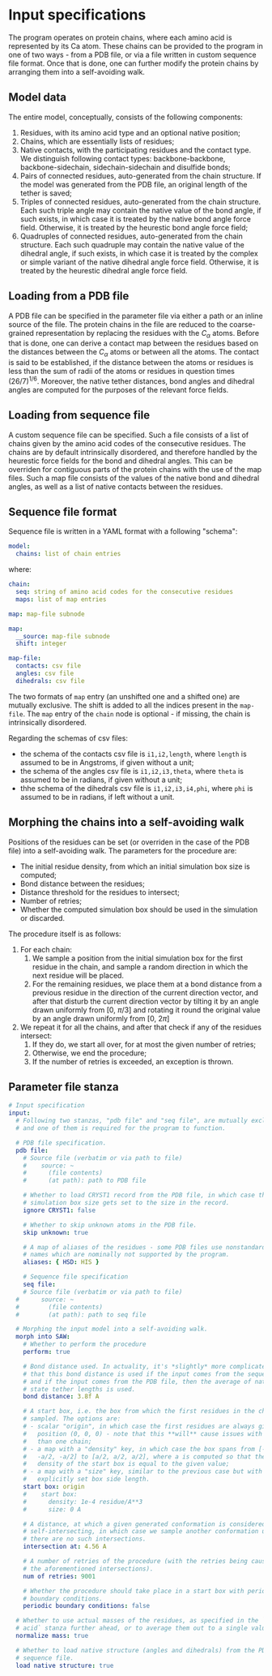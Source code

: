 # Input specifications

The program operates on protein chains, where each amino acid is represented by
its Ca atom. These chains can be provided to the program in one of two ways -
from a PDB file, or via a file written in custom sequence file format. Once that
is done, one can further modify the protein chains by arranging them into a
self-avoiding walk.

## Model data

The entire model, conceptually, consists of the following components:

1. Residues, with its amino acid type and an optional native position;
2. Chains, which are essentially lists of residues;
3. Native contacts, with the participating residues and the contact type. We
   distinguish following contact types: backbone-backbone, backbone-sidechain,
   sidechain-sidechain and disulfide bonds;
4. Pairs of connected residues, auto-generated from the chain structure. If the
   model was generated from the PDB file, an original length of the tether is
   saved;
5. Triples of connected residues, auto-generated from the chain structure. Each
   such triple angle may contain the native value of the bond angle, if such
   exists, in which case it is treated by the native bond angle force field.
   Otherwise, it is treated by the heurestic bond angle force field;
6. Quadruples of connected residues, auto-generated from the chain structure.
   Each such quadruple may contain the native value of the dihedral angle, if
   such exists, in which case it is treated by the complex or simple variant of
   the native dihedral angle force field. Otherwise, it is treated by the
   heurestic dihedral angle force field.

## Loading from a PDB file

A PDB file can be specified in the parameter file via either a path or an inline
source of the file. The protein chains in the file are reduced to the
coarse-grained representation by replacing the residues with the $C_\alpha$
atoms. Before that is done, one can derive a contact map between the residues
based on the distances between the $C_\alpha$ atoms or between all the atoms.
The contact is said to be established, if the distance between the atoms or
residues is less than the sum of radii of the atoms or residues in question
times $(26/7)^{1/6}$. Moreover, the native tether distances, bond angles and
dihedral angles are computed for the purposes of the relevant force fields.

## Loading from sequence file

A custom sequence file can be specified. Such a file consists of a list of
chains given by the amino acid codes of the consecutive residues. The chains are
by default intrinsically disordered, and therefore handled by the heurestic
force fields for the bond and dihedral angles. This can be overriden for
contiguous parts of the protein chains with the use of the map files. Such a map
file consists of the values of the native bond and dihedral angles, as well as a
list of native contacts between the residues.

## Sequence file format

Sequence file is written in a YAML format with a following "schema":

```yaml
model:
  chains: list of chain entries
```

where:

```yaml
chain:
  seq: string of amino acid codes for the consecutive residues
  maps: list of map entries

map: map-file subnode

map:
  __source: map-file subnode
  shift: integer

map-file:
  contacts: csv file
  angles: csv file
  dihedrals: csv file
```

The two formats of `map` entry (an unshifted one and a shifted one) are mutually
exclusive. The shift is added to all the indices present in the `map-file`.
The `map` entry of the `chain` node is optional - if missing, the chain is
intrinsically disordered.

Regarding the schemas of csv files:

- the schema of the contacts csv file is `i1,i2,length`, where `length` is
  assumed to be in Angstroms, if given without a unit;
- the schema of the angles csv file is `i1,i2,i3,theta`, where `theta` is
  assumed to be in radians, if given without a unit;
- thhe schema of the dihedrals csv file is `i1,i2,i3,i4,phi`, where `phi` is
  assumed to be in radians, if left without a unit.

## Morphing the chains into a self-avoiding walk

Positions of the residues can be set (or overriden in the case of the PDB file)
into a self-avoiding walk. The parameters for the procedure are:

- The initial residue density, from which an initial simulation box size is
  computed;
- Bond distance between the residues;
- Distance threshold for the residues to intersect;
- Number of retries;
- Whether the computed simulation box should be used in the simulation or
  discarded.

The procedure itself is as follows:

1. For each chain:
    1. We sample a position from the initial simulation box for the first
       residue in the chain, and sample a random direction in which the next
       residue will be placed.
    2. For the remaining residues, we place them at a bond distance from a
       previous residue in the direction of the current direction vector, and
       after that disturb the current direction vector by tilting it by an angle
       drawn uniformly from [$0$, $\pi/3$] and rotating it round the original
       value by an angle drawn uniformly from [$0$, $2\pi$]
2. We repeat it for all the chains, and after that check if any of the residues
   intersect:
    1. If they do, we start all over, for at most the given number of retries;
    2. Otherwise, we end the procedure;
    3. If the number of retries is exceeded, an exception is thrown.

## Parameter file stanza

```yaml
# Input specification
input:
  # Following two stanzas, "pdb file" and "seq file", are mutually exclusive,
  # and one of them is required for the program to function.

  # PDB file specification.
  pdb file:
    # Source file (verbatim or via path to file)
    #    source: ~
    #      (file contents)
    #      (at path): path to PDB file

    # Whether to load CRYST1 record from the PDB file, in which case the
    # simulation box size gets set to the size in the record.
    ignore CRYST1: false

    # Whether to skip unknown atoms in the PDB file.
    skip unknown: true

    # A map of aliases of the residues - some PDB files use nonstandard residue
    # names which are nominally not supported by the program.
    aliases: { HSD: HIS }

    # Sequence file specification
    seq file:
    # Source file (verbatim or via path to file)
  #      source: ~
  #        (file contents)
  #        (at path): path to seq file

  # Morphing the input model into a self-avoiding walk.
  morph into SAW:
    # Whether to perform the procedure
    perform: true

    # Bond distance used. In actuality, it's *slightly* more complicated, in
    # that this bond distance is used if the input comes from the sequence file,
    # and if the input comes from the PDB file, then the average of native
    # state tether lengths is used.
    bond distance: 3.8f A

    # A start box, i.e. the box from which the first residues in the chains are
    # sampled. The options are:
    # - scalar "origin", in which case the first residues are always given the
    #   position (0, 0, 0) - note that this **will** cause issues with more
    #   than one chain;
    # - a map with a "density" key, in which case the box spans from [-a/2,
    #   -a/2, -a/2] to [a/2, a/2, a/2], where a is computed so that the (molar)
    #   density of the start box is equal to the given value;
    # - a map with a "size" key, similar to the previous case but with an
    #   explicitly set box side length.
    start box: origin
    #    start box:
    #      density: 1e-4 residue/A**3
    #      size: 0 A

    # A distance, at which a given generated conformation is considered to be
    # self-intersecting, in which case we sample another conformation until
    # there are no such intersections.
    intersection at: 4.56 A

    # A number of retries of the procedure (with the retries being caused by
    # the aforementioned intersections).
    num of retries: 9001

    # Whether the procedure should take place in a start box with periodic
    # boundary conditions.
    periodic boundary conditions: false

  # Whether to use actual masses of the residues, as specified in the `amino
  # acid` stanza further ahead, or to average them out to a single value.
  normalize mass: true

  # Whether to load native structure (angles and dihedrals) from the PDB or
  # sequence file.
  load native structure: true
```